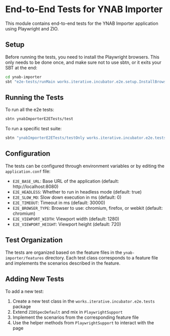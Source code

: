# End-to-End Tests for YNAB Importer

This module contains end-to-end tests for the YNAB Importer application using Playwright and ZIO.

## Setup

Before running the tests, you need to install the Playwright browsers. This only needs to be done once, and make sure not to use sbtn, or it exits your SBT at the end:

```bash
cd ynab-importer
sbt "e2e-tests/runMain works.iterative.incubator.e2e.setup.InstallBrowsers"
```

## Running the Tests

To run all the e2e tests:

```bash
sbtn ynabImporterE2ETests/test
```

To run a specific test suite:

```bash
sbtn "ynabImporterE2ETests/testOnly works.iterative.incubator.e2e.tests.SourceAccountManagementSpec"
```

## Configuration

The tests can be configured through environment variables or by editing the `application.conf` file:

- `E2E_BASE_URL`: Base URL of the application (default: http://localhost:8080)
- `E2E_HEADLESS`: Whether to run in headless mode (default: true)
- `E2E_SLOW_MO`: Slow down execution in ms (default: 0)
- `E2E_TIMEOUT`: Timeout in ms (default: 30000)
- `E2E_BROWSER_TYPE`: Browser to use: chromium, firefox, or webkit (default: chromium)
- `E2E_VIEWPORT_WIDTH`: Viewport width (default: 1280)
- `E2E_VIEWPORT_HEIGHT`: Viewport height (default: 720)

## Test Organization

The tests are organized based on the feature files in the `ynab-importer/features` directory. Each test class corresponds to a feature file and implements the scenarios described in the feature.

## Adding New Tests

To add a new test:

1. Create a new test class in the `works.iterative.incubator.e2e.tests` package
2. Extend `ZIOSpecDefault` and mix in `PlaywrightSupport`
3. Implement the scenarios from the corresponding feature file
4. Use the helper methods from `PlaywrightSupport` to interact with the page
